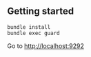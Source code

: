 ## Getting started

    bundle install
    bundle exec guard

Go to [http://localhost:9292](http://localhost:9292)

